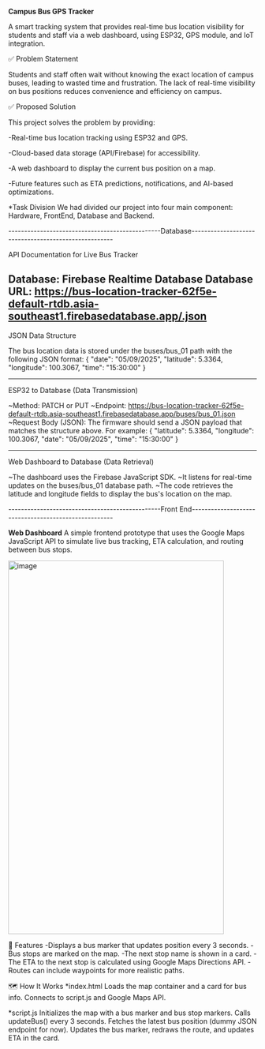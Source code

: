 **Campus Bus GPS Tracker**

A smart tracking system that provides real-time bus location visibility for students and staff via a web dashboard, using ESP32, GPS module, and IoT integration.

✅ Problem Statement

Students and staff often wait without knowing the exact location of campus buses, leading to wasted time and frustration. The lack of real-time visibility on bus positions reduces convenience and efficiency on campus.

✅ Proposed Solution

This project solves the problem by providing:

-Real-time bus location tracking using ESP32 and GPS.

-Cloud-based data storage (API/Firebase) for accessibility.

-A web dashboard to display the current bus position on a map.

-Future features such as ETA predictions, notifications, and AI-based optimizations.

*Task Division
We had divided our project into four main component:
Hardware, FrontEnd, Database and Backend.

------------------------------------------------Database-----------------------------------------------------

API Documentation for Live Bus Tracker

Database: Firebase Realtime Database
Database URL: https://bus-location-tracker-62f5e-default-rtdb.asia-southeast1.firebasedatabase.app/.json
---

JSON Data Structure

The bus location data is stored under the buses/bus_01 path with the following JSON format:
{
  "date": "05/09/2025",
  "latitude": 5.3364,
  "longitude": 100.3067,
  "time": "15:30:00"
}

---

ESP32 to Database (Data Transmission)

~Method: PATCH or PUT
~Endpoint: https://bus-location-tracker-62f5e-default-rtdb.asia-southeast1.firebasedatabase.app/buses/bus_01.json
~Request Body (JSON): The firmware should send a JSON payload that matches the structure above. 
 For example:
 {
  "latitude": 5.3364,
  "longitude": 100.3067,
  "date": "05/09/2025",
  "time": "15:30:00"
}

---

Web Dashboard to Database (Data Retrieval)

~The dashboard uses the Firebase JavaScript SDK.
~It listens for real-time updates on the buses/bus_01 database path.
~The code retrieves the latitude and longitude fields to display the bus's location on the map.

------------------------------------------------Front End-----------------------------------------------------

**Web Dashboard**
A simple frontend prototype that uses the Google Maps JavaScript API to simulate live bus tracking, ETA calculation, and routing between bus stops.


<img width="437" height="757" alt="image" src="https://github.com/user-attachments/assets/c1ddb2ae-4587-4935-9454-d5ea445ec7d9" />

📌 Features
-Displays a bus marker that updates position every 3 seconds.
-Bus stops are marked on the map.
-The next stop name is shown in a card.
-The ETA to the next stop is calculated using Google Maps Directions API.
-Routes can include waypoints for more realistic paths.

🗺️ How It Works
*index.html
Loads the map container and a card for bus info.
Connects to script.js and Google Maps API.

*script.js
Initializes the map with a bus marker and bus stop markers.
Calls updateBus() every 3 seconds.
Fetches the latest bus position (dummy JSON endpoint for now).
Updates the bus marker, redraws the route, and updates ETA in the card.



